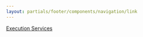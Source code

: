 ```yaml
---
layout: partials/footer/components/navigation/link
---
```


[Execution Services](/jp/execution-services)
